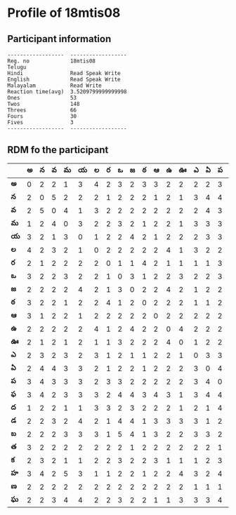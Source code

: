 



# Profile of 18mtis08

## Participant information



```
------------------  ------------------
Reg. no             18mtis08
Telugu
Hindi               Read Speak Write
English             Read Speak Write
Malayalam           Read Write
Reaction time(avg)  3.5209799999999998
Ones                53
Twos                148
Threes              66
Fours               30
Fives               3
------------------  ------------------
```  

## RDM fo the participant
  
  
|       |   అ |   న |   వ |   మ |   య |   ల |   ర |   ఒ |   జ |   ఠ |   ఆ |   ఉ |   ఊ |   ఎ |   ఏ |   ప |   ఫ |   ద |   డ |   బ |   త |   క |   హ |   ణ |   ఘ |
|-------|-----|-----|-----|-----|-----|-----|-----|-----|-----|-----|-----|-----|-----|-----|-----|-----|-----|-----|-----|-----|-----|-----|-----|-----|-----|
| **అ** |   0 |   2 |   2 |   1 |   3 |   4 |   2 |   3 |   2 |   3 |   3 |   2 |   2 |   2 |   2 |   3 |   3 |   1 |   2 |   2 |   3 |   2 |   3 |   2 |   2 |
| **న** |   2 |   0 |   5 |   2 |   2 |   2 |   1 |   2 |   2 |   2 |   1 |   2 |   1 |   3 |   4 |   4 |   4 |   2 |   2 |   2 |   2 |   3 |   4 |   2 |   2 |
| **వ** |   2 |   5 |   0 |   4 |   1 |   3 |   2 |   2 |   2 |   2 |   2 |   2 |   2 |   2 |   4 |   3 |   2 |   2 |   3 |   2 |   2 |   2 |   2 |   2 |   3 |
| **మ** |   1 |   2 |   4 |   0 |   3 |   2 |   2 |   3 |   2 |   1 |   2 |   2 |   1 |   3 |   3 |   3 |   3 |   1 |   2 |   3 |   2 |   1 |   5 |   2 |   4 |
| **య** |   3 |   2 |   1 |   3 |   0 |   1 |   2 |   2 |   4 |   2 |   1 |   2 |   2 |   2 |   3 |   3 |   3 |   1 |   4 |   3 |   2 |   1 |   3 |   2 |   4 |
| **ల** |   4 |   2 |   3 |   2 |   1 |   0 |   2 |   2 |   2 |   2 |   2 |   4 |   1 |   3 |   2 |   2 |   3 |   3 |   2 |   3 |   2 |   2 |   1 |   2 |   2 |
| **ర** |   2 |   1 |   2 |   2 |   2 |   2 |   0 |   1 |   1 |   4 |   2 |   1 |   1 |   1 |   1 |   3 |   2 |   3 |   1 |   1 |   2 |   2 |   1 |   2 |   2 |
| **ఒ** |   3 |   2 |   2 |   3 |   2 |   2 |   1 |   0 |   3 |   1 |   2 |   2 |   3 |   2 |   2 |   3 |   4 |   2 |   4 |   5 |   2 |   3 |   2 |   2 |   3 |
| **జ** |   2 |   2 |   2 |   2 |   4 |   2 |   1 |   3 |   0 |   2 |   2 |   4 |   2 |   1 |   2 |   2 |   4 |   3 |   4 |   4 |   1 |   2 |   2 |   2 |   2 |
| **ఠ** |   3 |   2 |   2 |   1 |   2 |   2 |   4 |   1 |   2 |   0 |   2 |   2 |   2 |   1 |   1 |   2 |   3 |   2 |   1 |   1 |   2 |   2 |   1 |   2 |   2 |
| **ఆ** |   3 |   1 |   2 |   2 |   1 |   2 |   2 |   2 |   2 |   2 |   0 |   2 |   2 |   2 |   2 |   2 |   4 |   2 |   3 |   3 |   2 |   3 |   2 |   2 |   1 |
| **ఉ** |   2 |   2 |   2 |   2 |   2 |   4 |   1 |   2 |   4 |   2 |   2 |   0 |   4 |   2 |   2 |   2 |   3 |   2 |   3 |   2 |   2 |   1 |   2 |   2 |   1 |
| **ఊ** |   2 |   1 |   2 |   1 |   2 |   1 |   1 |   3 |   2 |   2 |   2 |   4 |   0 |   1 |   2 |   2 |   1 |   1 |   3 |   2 |   2 |   1 |   4 |   2 |   3 |
| **ఎ** |   2 |   3 |   2 |   3 |   2 |   3 |   1 |   2 |   1 |   1 |   2 |   2 |   1 |   0 |   3 |   3 |   3 |   2 |   3 |   3 |   2 |   1 |   3 |   1 |   3 |
| **ఏ** |   2 |   4 |   4 |   3 |   3 |   2 |   1 |   2 |   2 |   1 |   2 |   2 |   2 |   3 |   0 |   4 |   4 |   1 |   1 |   3 |   2 |   2 |   2 |   1 |   3 |
| **ప** |   3 |   4 |   3 |   3 |   3 |   2 |   3 |   3 |   2 |   2 |   2 |   2 |   2 |   3 |   4 |   0 |   4 |   4 |   2 |   2 |   1 |   3 |   4 |   1 |   4 |
| **ఫ** |   3 |   4 |   2 |   3 |   3 |   3 |   2 |   4 |   4 |   3 |   4 |   3 |   1 |   3 |   4 |   4 |   0 |   3 |   1 |   3 |   2 |   2 |   3 |   1 |   2 |
| **ద** |   1 |   2 |   2 |   1 |   1 |   3 |   3 |   2 |   3 |   2 |   2 |   2 |   1 |   2 |   1 |   4 |   3 |   0 |   3 |   3 |   2 |   2 |   2 |   2 |   2 |
| **డ** |   2 |   2 |   3 |   2 |   4 |   2 |   1 |   4 |   4 |   1 |   3 |   3 |   3 |   3 |   1 |   2 |   1 |   3 |   0 |   3 |   3 |   2 |   3 |   4 |   3 |
| **బ** |   2 |   2 |   2 |   3 |   3 |   3 |   1 |   5 |   4 |   1 |   3 |   2 |   2 |   3 |   3 |   2 |   3 |   3 |   3 |   0 |   2 |   2 |   1 |   2 |   2 |
| **త** |   3 |   2 |   2 |   2 |   2 |   2 |   2 |   2 |   1 |   2 |   2 |   2 |   2 |   2 |   2 |   1 |   2 |   2 |   3 |   2 |   0 |   1 |   1 |   1 |   2 |
| **క** |   2 |   3 |   2 |   1 |   1 |   2 |   2 |   3 |   2 |   2 |   3 |   1 |   1 |   1 |   2 |   3 |   2 |   2 |   2 |   2 |   1 |   0 |   2 |   2 |   2 |
| **హ** |   3 |   4 |   2 |   5 |   3 |   1 |   1 |   2 |   2 |   1 |   2 |   2 |   4 |   3 |   2 |   4 |   3 |   2 |   3 |   1 |   1 |   2 |   0 |   2 |   4 |
| **ణ** |   2 |   2 |   2 |   2 |   2 |   2 |   2 |   2 |   2 |   2 |   2 |   2 |   2 |   1 |   1 |   1 |   1 |   2 |   4 |   2 |   1 |   2 |   2 |   0 |   3 |
| **ఘ** |   2 |   2 |   3 |   4 |   4 |   2 |   2 |   3 |   2 |   2 |   1 |   1 |   3 |   3 |   3 |   4 |   2 |   2 |   3 |   2 |   2 |   2 |   4 |   3 |   0 |